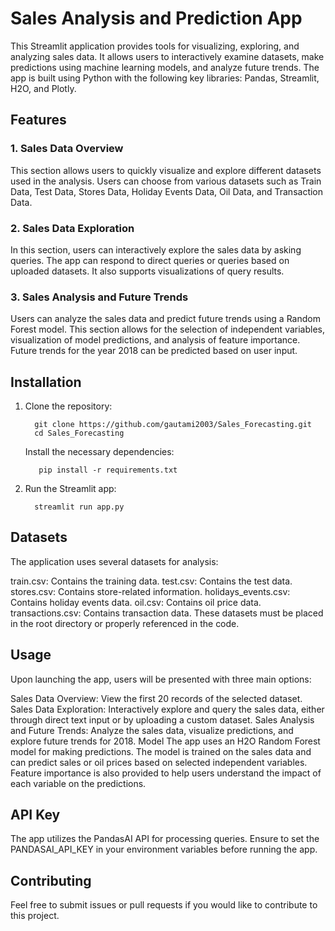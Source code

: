 # Sales Analysis and Prediction App

This Streamlit application provides tools for visualizing, exploring, and analyzing sales data. It allows users to interactively examine datasets, make predictions using machine learning models, and analyze future trends. The app is built using Python with the following key libraries: Pandas, Streamlit, H2O, and Plotly.

## Features

### 1. Sales Data Overview
This section allows users to quickly visualize and explore different datasets used in the analysis. Users can choose from various datasets such as Train Data, Test Data, Stores Data, Holiday Events Data, Oil Data, and Transaction Data.

### 2. Sales Data Exploration
In this section, users can interactively explore the sales data by asking queries. The app can respond to direct queries or queries based on uploaded datasets. It also supports visualizations of query results.

### 3. Sales Analysis and Future Trends
Users can analyze the sales data and predict future trends using a Random Forest model. This section allows for the selection of independent variables, visualization of model predictions, and analysis of feature importance. Future trends for the year 2018 can be predicted based on user input.

## Installation

1. Clone the repository:

         git clone https://github.com/gautami2003/Sales_Forecasting.git
         cd Sales_Forecasting

   Install the necessary dependencies:

          pip install -r requirements.txt

2. Run the Streamlit app:

         streamlit run app.py

## Datasets
The application uses several datasets for analysis:

train.csv: Contains the training data.
test.csv: Contains the test data.
stores.csv: Contains store-related information.
holidays_events.csv: Contains holiday events data.
oil.csv: Contains oil price data.
transactions.csv: Contains transaction data.
These datasets must be placed in the root directory or properly referenced in the code.

## Usage
Upon launching the app, users will be presented with three main options:

Sales Data Overview: View the first 20 records of the selected dataset.
Sales Data Exploration: Interactively explore and query the sales data, either through direct text input or by uploading a custom dataset.
Sales Analysis and Future Trends: Analyze the sales data, visualize predictions, and explore future trends for 2018.
Model
The app uses an H2O Random Forest model for making predictions. The model is trained on the sales data and can predict sales or oil prices based on selected independent variables. Feature importance is also provided to help users understand the impact of each variable on the predictions.

## API Key
The app utilizes the PandasAI API for processing queries. Ensure to set the PANDASAI_API_KEY in your environment variables before running the app.

## Contributing
Feel free to submit issues or pull requests if you would like to contribute to this project.
